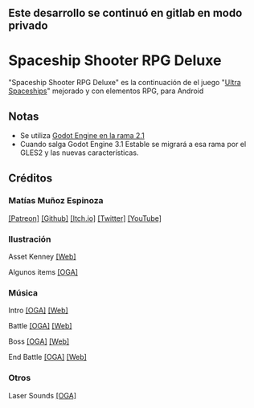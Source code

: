 ## Este desarrollo se continuó en gitlab en modo privado

# Spaceship Shooter RPG Deluxe
"Spaceship Shooter RPG Deluxe" es la continuación de el juego "[Ultra Spaceships](https://furygames.itch.io/ultra-space-ships)" mejorado y con elementos RPG, para Android

## Notas

* Se utiliza [Godot Engine en la rama 2.1](https://github.com/godotengine/godot/tree/2.1)
* Cuando salga Godot Engine 3.1 Estable se migrará a esa rama por el GLES2 y las nuevas características.

## Créditos

### Matías Muñoz Espinoza
[[Patreon]](https://www.patreon.com/matiasme) [[Github]](https://github.com/MatiasVME) [[Itch.io]](https://furygames.itch.io) [[Twitter]](https://twitter.com/writkas)  [[YouTube]](https://www.youtube.com/user/ElementalCodeNet/)

### Ilustración
Asset Kenney [[Web]](https://kenney.nl/)

Algunos items [[OGA]](https://opengameart.org/users/eleazzaar)

### Música
Intro [[OGA]](https://opengameart.org/content/interplanetary-odyssey) [[Web]](https://patrickdearteaga.com)

Battle [[OGA]](https://opengameart.org/content/railjet-long-seamless-loop) [[Web]](http://www.nosoapradio.us)

Boss [[OGA]](https://opengameart.org/content/space-boss-battle-theme) [[Web]](http://www.matthewpablo.com/)

End Battle [[OGA]](https://opengameart.org/content/action-music-pack) [[Web]](http://www.marcelofernandezmusic.com)

### Otros
Laser Sounds [[OGA]](https://opengameart.org/content/laser-fire)
